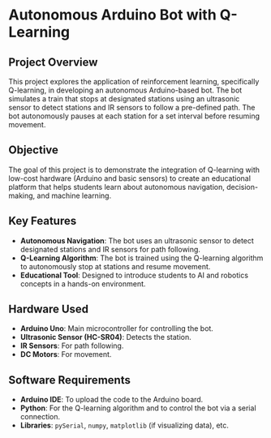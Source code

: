 # Autonomous Arduino Bot with Q-Learning

## Project Overview
This project explores the application of reinforcement learning, specifically Q-learning, in developing an autonomous Arduino-based bot. The bot simulates a train that stops at designated stations using an ultrasonic sensor to detect stations and IR sensors to follow a pre-defined path. The bot autonomously pauses at each station for a set interval before resuming movement. 

## Objective
The goal of this project is to demonstrate the integration of Q-learning with low-cost hardware (Arduino and basic sensors) to create an educational platform that helps students learn about autonomous navigation, decision-making, and machine learning.

## Key Features
- **Autonomous Navigation**: The bot uses an ultrasonic sensor to detect designated stations and IR sensors for path following.
- **Q-Learning Algorithm**: The bot is trained using the Q-learning algorithm to autonomously stop at stations and resume movement.
- **Educational Tool**: Designed to introduce students to AI and robotics concepts in a hands-on environment.
  
## Hardware Used
- **Arduino Uno**: Main microcontroller for controlling the bot.
- **Ultrasonic Sensor (HC-SR04)**: Detects the station.
- **IR Sensors**: For path following.
- **DC Motors**: For movement.

## Software Requirements
- **Arduino IDE**: To upload the code to the Arduino board.
- **Python**: For the Q-learning algorithm and to control the bot via a serial connection.
- **Libraries**: `pySerial`, `numpy`, `matplotlib` (if visualizing data), etc.
